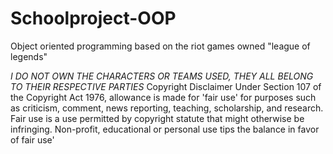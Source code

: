 # Schoolproject-OOP
Object oriented programming based on the riot games owned "league of legends"

*I DO NOT OWN THE CHARACTERS OR TEAMS USED, THEY ALL BELONG TO THEIR RESPECTIVE PARTIES*
Copyright Disclaimer Under Section 107 of the Copyright Act 1976, allowance is made for 'fair use' for purposes such as criticism, comment, news reporting, teaching, scholarship, and research. Fair use is a use permitted by copyright statute that might otherwise be infringing. Non-profit, educational or personal use tips the balance in favor of fair use'
